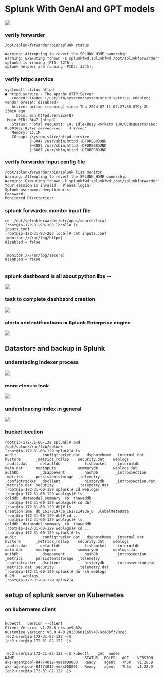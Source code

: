 # Splunk With GenAI and GPT models 

<img src="splunkgpt.png">

### verify forwarder 

```
/opt/splunkforwarder/bin/splunk status

Warning: Attempting to revert the SPLUNK_HOME ownership
Warning: Executing "chown -R splunkfwd:splunkfwd /opt/splunkforwarder"
splunkd is running (PID: 3276).
splunk helpers are running (PIDs: 3345).

```

### verify httpd service 

```
systemctl status httpd 
● httpd.service - The Apache HTTP Server
   Loaded: loaded (/usr/lib/systemd/system/httpd.service; enabled; vendor preset: disabled)
   Active: active (running) since Thu 2024-07-11 02:27:35 UTC; 2h 23min ago
     Docs: man:httpd.service(8)
 Main PID: 3047 (httpd)
   Status: "Total requests: 14; Idle/Busy workers 100/0;Requests/sec: 0.00163; Bytes served/sec:   4 B/sec"
   Memory: 15.1M
   CGroup: /system.slice/httpd.service
           ├─3047 /usr/sbin/httpd -DFOREGROUND
           ├─3085 /usr/sbin/httpd -DFOREGROUND
           ├─3087 /usr/sbin/httpd -DFOREGROUND
```

### verify forwarder input config file 

```
/opt/splunkforwarder/bin/splunk list monitor
Warning: Attempting to revert the SPLUNK_HOME ownership
Warning: Executing "chown -R splunkfwd:splunkfwd /opt/splunkforwarder"
Your session is invalid.  Please login.
Splunk username: deepthidarisi
Password: 
Monitored Directories:

```

### splunk forwarder monitor input file 

```
cd  /opt/splunkforwarder/etc/apps/search/local
[root@ip-172-31-93-203 local]# ls
inputs.conf
[root@ip-172-31-93-203 local]# cat inputs.conf 
[monitor:///var/log/httpd]
disabled = false


[monitor:///var/log/secure]
disabled = false


```

### splunk dashboard is all about python libs -- 

<img src="pylib.png">

### task to  complete dashbaord creation 

<img src="dasht.png">

### alerts and notifications in Splunk Enterprise engine 

<img src="alert.png">


## Datastore and backup in Splunk 

### understading Indexer process 

<img src="index1.png">

### more closure look 

<img src="look1.png">

### understnading index in general 

<img src="store1.png">

### bucket location 

```
root@ip-172-31-60-129 splunk]# pwd
/opt/splunk/var/lib/splunk
[root@ip-172-31-60-129 splunk]# ls
audit           _configtracker.dat  _dsphonehome  _internal.dat       kvstore       _metrics_rollup    security.dat    weblogs
_audit.dat      defaultdb           fishbucket    _internaldb         main.dat      modinputs          summarydb       weblogs.dat
authDb          _dsappevent         hashDb        _introspection      _metrics      persistentstorage  _telemetry
_configtracker  _dsclient           historydb     _introspection.dat  _metrics.dat  security           _telemetry.dat
[root@ip-172-31-60-129 splunk]# cd weblogs/
[root@ip-172-31-60-129 weblogs]# ls
colddb  datamodel_summary  db  thaweddb
[root@ip-172-31-60-129 weblogs]# cd db/
[root@ip-172-31-60-129 db]# ls
CreationTime  db_1617819736_1617214936_0  GlobalMetaData
[root@ip-172-31-60-129 db]# cd ..
[root@ip-172-31-60-129 weblogs]# ls
colddb  datamodel_summary  db  thaweddb
[root@ip-172-31-60-129 weblogs]# cd ..
[root@ip-172-31-60-129 splunk]# ls
audit           _configtracker.dat  _dsphonehome  _internal.dat       kvstore       _metrics_rollup    security.dat    weblogs
_audit.dat      defaultdb           fishbucket    _internaldb         main.dat      modinputs          summarydb       weblogs.dat
authDb          _dsappevent         hashDb        _introspection      _metrics      persistentstorage  _telemetry
_configtracker  _dsclient           historydb     _introspection.dat  _metrics.dat  security           _telemetry.dat
[root@ip-172-31-60-129 splunk]# du -sh weblogs
6.2M    weblogs
[root@ip-172-31-60-129 splunk]# 

```

## setup of splunk server on Kubernetes 

### on kuberneres client 


```

kubectl   version --client 
Client Version: v1.28.8-eks-ae9a62a
Kustomize Version: v5.0.4-0.20230601165947-6ce0bf390ce3
[ec2-user@ip-172-31-82-122 ~]$ 
[ec2-user@ip-172-31-82-122 ~]$ 


[ec2-user@ip-172-31-82-122 ~]$ kubectl    get  nodes
NAME                                STATUS   ROLES   AGE    VERSION
aks-agentpool-84774012-vmss000000   Ready    agent   7h5m   v1.28.9
aks-agentpool-84774012-vmss000001   Ready    agent   7h5m   v1.28.9
[ec2-user@ip-172-31-82-122 ~]$ 

```








